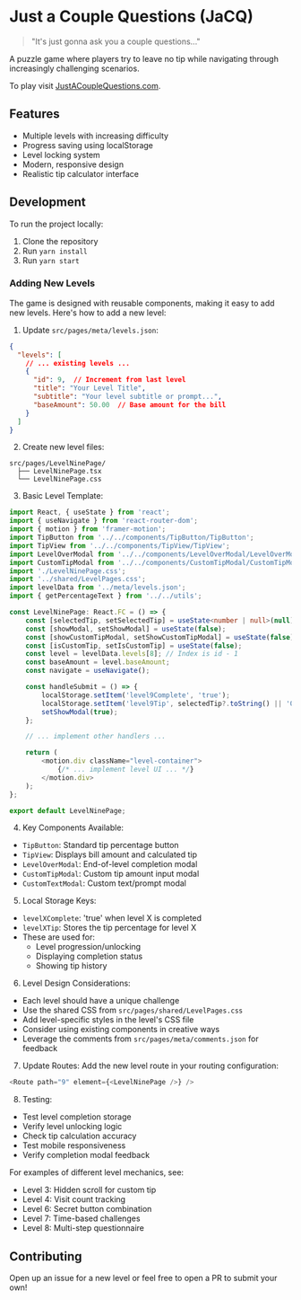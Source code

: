 # Just a Couple Questions (JaCQ)

> "It's just gonna ask you a couple questions..."

A puzzle game where players try to leave no tip while navigating through increasingly challenging scenarios.

To play visit [JustACoupleQuestions.com](https://justacouplequestions.com).

## Features

- Multiple levels with increasing difficulty
- Progress saving using localStorage
- Level locking system
- Modern, responsive design
- Realistic tip calculator interface

## Development

To run the project locally:

1. Clone the repository
2. Run `yarn install`
3. Run `yarn start`

### Adding New Levels

The game is designed with reusable components, making it easy to add new levels. Here's how to add a new level:

1. Update `src/pages/meta/levels.json`:

```json
{
  "levels": [
    // ... existing levels ...
    {
      "id": 9,  // Increment from last level
      "title": "Your Level Title",
      "subtitle": "Your level subtitle or prompt...",
      "baseAmount": 50.00  // Base amount for the bill
    }
  ]
}
```

2. Create new level files:

```text
src/pages/LevelNinePage/
  ├── LevelNinePage.tsx
  └── LevelNinePage.css
```

3. Basic Level Template:

```typescript
import React, { useState } from 'react';
import { useNavigate } from 'react-router-dom';
import { motion } from 'framer-motion';
import TipButton from '../../components/TipButton/TipButton';
import TipView from '../../components/TipView/TipView';
import LevelOverModal from '../../components/LevelOverModal/LevelOverModal';
import CustomTipModal from '../../components/CustomTipModal/CustomTipModal';
import './LevelNinePage.css';
import '../shared/LevelPages.css';
import levelData from '../meta/levels.json';
import { getPercentageText } from '../../utils';

const LevelNinePage: React.FC = () => {
    const [selectedTip, setSelectedTip] = useState<number | null>(null);
    const [showModal, setShowModal] = useState(false);
    const [showCustomTipModal, setShowCustomTipModal] = useState(false);
    const [isCustomTip, setIsCustomTip] = useState(false);
    const level = levelData.levels[8]; // Index is id - 1
    const baseAmount = level.baseAmount;
    const navigate = useNavigate();

    const handleSubmit = () => {
        localStorage.setItem('level9Complete', 'true');
        localStorage.setItem('level9Tip', selectedTip?.toString() || '0');
        setShowModal(true);
    };

    // ... implement other handlers ...

    return (
        <motion.div className="level-container">
            {/* ... implement level UI ... */}
        </motion.div>
    );
};

export default LevelNinePage;
```

4. Key Components Available:
- `TipButton`: Standard tip percentage button
- `TipView`: Displays bill amount and calculated tip
- `LevelOverModal`: End-of-level completion modal
- `CustomTipModal`: Custom tip amount input modal
- `CustomTextModal`: Custom text/prompt modal

5. Local Storage Keys:
- `levelXComplete`: 'true' when level X is completed
- `levelXTip`: Stores the tip percentage for level X
- These are used for:
  - Level progression/unlocking
  - Displaying completion status
  - Showing tip history

6. Level Design Considerations:
- Each level should have a unique challenge
- Use the shared CSS from `src/pages/shared/LevelPages.css`
- Add level-specific styles in the level's CSS file
- Consider using existing components in creative ways
- Leverage the comments from `src/pages/meta/comments.json` for feedback

7. Update Routes:
Add the new level route in your routing configuration:

```typescript
<Route path="9" element={<LevelNinePage />} />
```

8. Testing:
- Test level completion storage
- Verify level unlocking logic
- Check tip calculation accuracy
- Test mobile responsiveness
- Verify completion modal feedback

For examples of different level mechanics, see:
- Level 3: Hidden scroll for custom tip
- Level 4: Visit count tracking
- Level 6: Secret button combination
- Level 7: Time-based challenges
- Level 8: Multi-step questionnaire

## Contributing

Open up an issue for a new level or feel free to open a PR to submit your own!